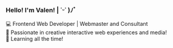 ### Hello! I'm Valen! | ˙ᵕ˙ )ﾉﾞ
💻 Frontend Web Developer | Webmaster and Consultant<br/>
🎨 Passionate in creative interactive web experiences and media!<br/>
🌱 Learning all the time!<br/>
